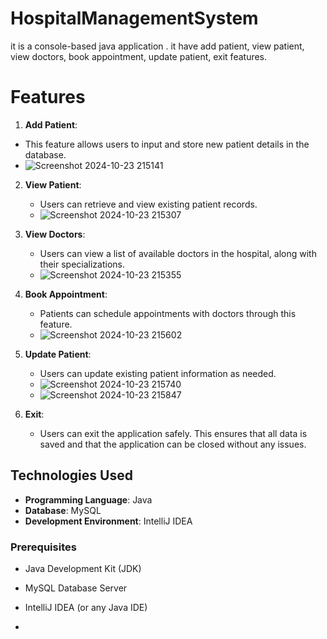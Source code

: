 # HospitalManagementSystem
it is a console-based java application . it have add patient, view patient, view doctors, book appointment, update patient, exit features.

# Features
 1. **Add Patient**: 
   - This feature allows users to input and store new patient details in the database.
   - ![Screenshot 2024-10-23 215141](https://github.com/user-attachments/assets/8a5ef84b-98ff-4c2c-8d74-e1f0529ff00b)


2. **View Patient**: 
   - Users can retrieve and view existing patient records.
   - ![Screenshot 2024-10-23 215307](https://github.com/user-attachments/assets/bcd5cec3-2a16-4fb8-9612-939d38b9d3c3)


3. **View Doctors**: 
   - Users can view a list of available doctors in the hospital, along with their specializations.
   - ![Screenshot 2024-10-23 215355](https://github.com/user-attachments/assets/d4752ce1-c526-4937-af02-f263a3c145c7)


4. **Book Appointment**: 
   - Patients can schedule appointments with doctors through this feature.
   - ![Screenshot 2024-10-23 215602](https://github.com/user-attachments/assets/a11723a3-6a2a-4cdc-87c3-8d9a0c7eeccd)


5. **Update Patient**: 
   - Users can update existing patient information as needed.
   - ![Screenshot 2024-10-23 215740](https://github.com/user-attachments/assets/1f2d6f84-bf52-4ad7-9e09-d3a01344f93a)
   - ![Screenshot 2024-10-23 215847](https://github.com/user-attachments/assets/d6b85316-b520-4390-88e1-9a752b0f7d96)


6. **Exit**: 
   - Users can exit the application safely. This ensures that all data is saved and that the application can be closed without any issues.

## Technologies Used
- **Programming Language**: Java
- **Database**: MySQL
- **Development Environment**: IntelliJ IDEA

### Prerequisites
- Java Development Kit (JDK)
- MySQL Database Server
- IntelliJ IDEA (or any Java IDE)

- 
